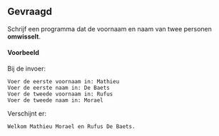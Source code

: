 
## Gevraagd

Schrijf een programma dat de voornaam en naam van twee personen **omwisselt**. 

#### Voorbeeld

Bij de invoer:
```
Voer de eerste voornaam in: Mathieu
Voer de eerste naam in: De Baets
Voer de tweede voornaam in: Rufus
Voer de tweede naam in: Morael
```

Verschijnt er:
```
Welkom Mathieu Morael en Rufus De Baets.
```
